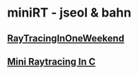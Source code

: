 # miniRT - jseol & bahn


## [RayTracingInOneWeekend](https://raytracing.github.io/books/RayTracingInOneWeekend.html#overview)
## [Mini Raytracing In C](https://github.com/GaepoMorningEagles/mini_raytracing_in_c.git)

